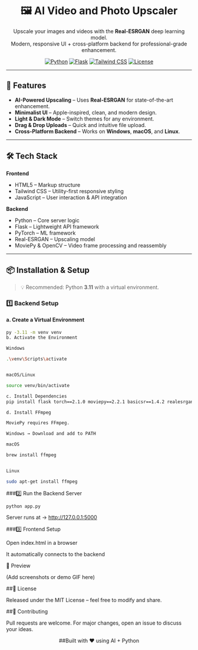 <div align="center">

# 🖼️ AI Video and Photo Upscaler

Upscale your images and videos with the **Real-ESRGAN** deep learning model.  
Modern, responsive UI + cross-platform backend for professional-grade enhancement.

[![Python](https://img.shields.io/badge/Python-3.11-blue?logo=python)](https://www.python.org/)
[![Flask](https://img.shields.io/badge/Flask-Backend-black?logo=flask)](https://flask.palletsprojects.com/)
[![Tailwind CSS](https://img.shields.io/badge/Tailwind-CSS-38B2AC?logo=tailwind-css&logoColor=white)](https://tailwindcss.com/)
[![License](https://img.shields.io/badge/License-MIT-green)](LICENSE)

</div>

---

## 🚀 Features

- **AI-Powered Upscaling** – Uses **Real-ESRGAN** for state-of-the-art enhancement.
- **Minimalist UI** – Apple-inspired, clean, and modern design.
- **Light & Dark Mode** – Switch themes for any environment.
- **Drag & Drop Uploads** – Quick and intuitive file upload.
- **Cross-Platform Backend** – Works on **Windows**, **macOS**, and **Linux**.

---

## 🛠️ Tech Stack

**Frontend**  
- HTML5 – Markup structure  
- Tailwind CSS – Utility-first responsive styling  
- JavaScript – User interaction & API integration  

**Backend**  
- Python – Core server logic  
- Flask – Lightweight API framework  
- PyTorch – ML framework  
- Real-ESRGAN – Upscaling model  
- MoviePy & OpenCV – Video frame processing and reassembly  

---

## 📦 Installation & Setup

> 💡 Recommended: Python **3.11** with a virtual environment.

### **1️⃣ Backend Setup**

#### a. Create a Virtual Environment
```bash
py -3.11 -m venv venv
b. Activate the Environment

Windows

.\venv\Scripts\activate


macOS/Linux

source venv/bin/activate

c. Install Dependencies
pip install flask torch==2.1.0 moviepy==2.2.1 basicsr==1.4.2 realesrgan==0.3.0

d. Install FFmpeg

MoviePy requires FFmpeg.

Windows → Download and add to PATH

macOS

brew install ffmpeg


Linux

sudo apt-get install ffmpeg
```

###2️⃣ Run the Backend Server
```text
python app.py
```

Server runs at → http://127.0.0.1:5000

###3️⃣ Frontend Setup

Open index.html in a browser

It automatically connects to the backend

📸 Preview

(Add screenshots or demo GIF here)

##📜 License

Released under the MIT License – feel free to modify and share.

##🤝 Contributing

Pull requests are welcome.
For major changes, open an issue to discuss your ideas.

<div align="center">


##Built with ❤️ using AI + Python

</div> 
